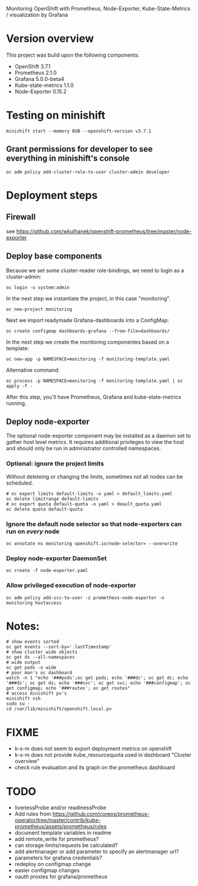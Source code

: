 Monitoring OpenShift with Prometheus, Node-Exporter, Kube-State-Metrics / visualization by Grafana

# Version overview
This project was build upon the following components:
* OpenShift 3.7.1 
* Prometheus 2.1.0  
* Grafana 5.0.0-beta4
* Kube-state-metrics 1.1.0
* Node-Exporter 0.15.2

# Testing on minishift
```
minishift start --memory 8GB --openshift-version v3.7.1
```
## Grant permissions for developer to see everything in minishift's console
```
oc adm policy add-cluster-role-to-user cluster-admin developer
```

# Deployment steps

## Firewall 
see https://github.com/wkulhanek/openshift-prometheus/tree/master/node-exporter

## Deploy base components
Because we set some cluster-reader role-bindings, we need to login as a cluster-admin:
```
oc login -u system:admin
```

In the next step we instantiate the project, in this case "monitoring". 
```
oc new-project monitoring
```

Next we import readymade Grafana-dashboards into a ConfigMap:
```
oc create configmap dashboards-grafana --from-file=dashboards/
```

In the next step we create the monitoring componentes based on a template:
```
oc new-app -p NAMESPACE=monitoring -f monitoring-template.yaml
```
Alternative command:
```
oc process -p NAMESPACE=monitoring -f monitoring-template.yaml | oc apply -f -
```

After this step, you'll have Prometheus, Grafana and kube-state-metrics running.

## Deploy node-exporter

The optional node-exporter component may be installed as a daemon set to gather host level metrics. It requires additional privileges to view the host and should only be run in administrator controlled namespaces.

### Optional: ignore the project limits
Without deleteing or changing the limits, sometimes not all nodes can be scheduled.
```
# oc export limits default-limits -o yaml > default_limits.yaml
oc delete limitrange default-limits
# oc export quota default-quota -o yaml > deault_quota.yaml
oc delete quota default-quota
```

### Ignore the default node selector so that node-exporters can run on _every_ node
```
oc annotate ns monitoring openshift.io/node-selector= --overwrite
```

### Deploy node-exporter DaemonSet
```
oc create -f node-exporter.yaml
```

### Allow privileged execution of node-exporter
```
oc adm policy add-scc-to-user -z prometheus-node-exporter -n monitoring hostaccess
```

# Notes: 
```
# show events sorted
oc get events --sort-by='.lastTimestamp'
# show cluster wide objects
oc get ds --all-namespaces
# wide output
oc get pods -o wide
# poor man's oc dashboard
watch -n 1 "echo '###pods';oc get pods; echo '###dc'; oc get dc; echo '###ds'; oc get ds; echo '###svc'; oc get svc; echo '###configmap'; oc get configmap; echo '###routes'; oc get routes"
# access minishift pv's
minishift ssh
sudo su -
cd /var/lib/minishift/openshift.local.pv
```

# FIXME
* k-s-m does not seem to export deployment metrics on openshift
* k-s-m does not provide kube_resourcequota used in dashboard "Cluster overview"
* check rule evaluation and its graph on the prometheus dashboard

# TODO
* livenessProbe and/or readinessProbe
* Add rules from https://github.com/coreos/prometheus-operator/tree/master/contrib/kube-prometheus/assets/prometheus/rules
* document template variables in readme
* add remote_write for prometheus?
* can storage limits/requests be calculated?
* add alertmanager or add parameter to specify an alertmanager url?
* parameters for grafana credentials?
* redeploy on configmap change
* easier configmap changes
* oauth proxies for grafana/prometheus